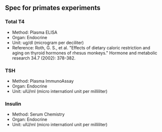 ## Spec for primates experiments

### Total T4
- Method: Plasma ELISA
- Organ: Endocrine	
- Unit: ug/dl (microgram per deciliter)
- Reference: Roth, G. S., et al. "Effects of dietary caloric restriction and aging on thyroid hormones of rhesus monkeys." Hormone and metabolic research 34.7 (2002): 378-382.

### TSH
- Method: Plasma ImmunoAssay
- Organ: Endocrine	
- Unit: uIU/ml (micro internationl unit per milliliter)

### Insulin
- Method: Serum Chemistry
- Organ: Endocrine	
- Unit: uIU/ml (micro internationl unit per milliliter)
